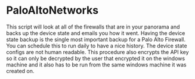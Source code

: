 # PaloAltoNetworks
This script will look at all of the firewalls that are in your panorama and backs up the device state and emails you how it went. Having the device state backup is the single most important backup for a Palo Alto Firewall. You can schedule this to run daily to have a nice history. The device state configs are not human readable. This procedure also encrypts the API key so it can only be decrypted by the user that encrypted it on the windows machine and it also has to be run from the same windows machine it was created on. 
